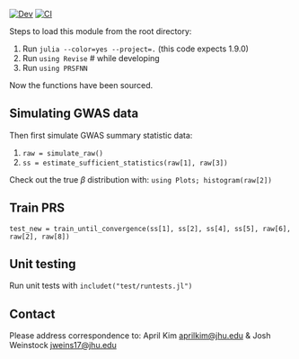 [![Dev](https://img.shields.io/badge/docs-dev-blue.svg)](https://weinstockj.github.io/PRS/dev)
[![CI](https://github.com/weinstockj/PRS/actions/workflows/ci.yml/badge.svg?branch=master)](https://github.com/weinstockj/PRS/actions/workflows/ci.yml)

Steps to load this module from the root directory:

1. Run `julia --color=yes --project=.` (this code expects 1.9.0)
3. Run `using Revise` # while developing
4. Run `using PRSFNN`

Now the functions have been sourced. 

## Simulating GWAS data

Then first simulate GWAS summary statistic data:

1. `raw = simulate_raw()`
2. `ss = estimate_sufficient_statistics(raw[1], raw[3])`

Check out the true $\beta$ distribution with:
`using Plots; histogram(raw[2])` 

## Train PRS

`test_new = train_until_convergence(ss[1], ss[2], ss[4], ss[5], raw[6], raw[2], raw[8])`

## Unit testing

Run unit tests with `includet("test/runtests.jl")`

## Contact

Please address correspondence to:
April Kim <aprilkim@jhu.edu> & Josh Weinstock <jweins17@jhu.edu> 
